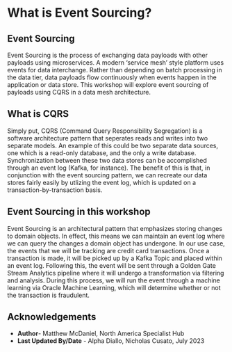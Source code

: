# What is Event Sourcing?

## Event Sourcing

Event Sourcing is the process of exchanging data payloads with other payloads using microservices. A modern ‘service mesh’ style platform uses events for data interchange. Rather than depending on batch processing in the data tier, data payloads flow continuously when events happen in the application or data store. This workshop will explore event sourcing of payloads using CQRS in a data mesh architecture. 

## What is CQRS

Simply put, CQRS (Command Query Responsibility Segregation) is a software architecture pattern that seperates reads and writes into two separate models. An example of this could be two separate data sources, one which is a read-only database, and the only a write database. Synchronization between these two data stores can be accomplished through an event log (Kafka, for instance). The benefit of this is that, in conjunction with the event sourcing pattern, we can recreate our data stores fairly easily by utlizing the event log, which is updated on a transaction-by-transaction basis.

## Event Sourcing in this workshop

Event Sourcing is an architectural pattern that emphasizes storing changes to domain objects. In effect, this means we can maintain an event log where we can query the changes a domain object has undergone. In our use case, the events that we will be tracking are credit card transactions. Once a transaction is made, it will be picked up by a Kafka Topic and placed within an event log. Following this, the event will be sent through a Golden Gate Stream Analytics pipeline where it will undergo a transformation via filtering and analysis. During this process, we will run the event through a machine learning via Oracle Machine Learning, which will determine whether or not the transaction is fraudulent. 

## Acknowledgements

- **Author**- Matthew McDaniel, North America Specialist Hub
- **Last Updated By/Date** - Alpha Diallo, Nicholas Cusato, July 2023
